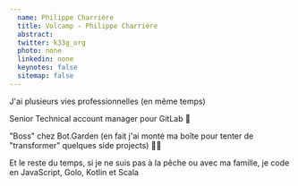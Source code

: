```yaml
---
  name: Philippe Charrière
  title: Volcamp - Philippe Charrière
  abstract: 
  twitter: k33g_org
  photo: none
  linkedin: none
  keynotes: false
  sitemap: false
---
```

J'ai plusieurs vies professionnelles (en même temps)

Senior Technical account manager pour GitLab 🦊

"Boss" chez Bot.Garden (en fait j'ai monté ma boîte pour tenter de "transformer" quelques side projects) 🤖🌼

Et le reste du temps, si je ne suis pas à la pêche ou avec ma famille, je code en JavaScript, Golo, Kotlin et Scala
